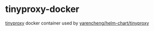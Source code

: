 # tinyproxy-docker

[tinyproxy](https://github.com/tinyproxy/tinyproxy/releases) docker container used by [yarencheng/helm-chart/tinyproxy](https://github.com/yarencheng/helm-chart/tree/master/tinyproxy)